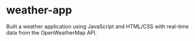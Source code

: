 # weather-app
Built a weather application using JavaScript and HTML/CSS with real-time data from the OpenWeatherMap API.
